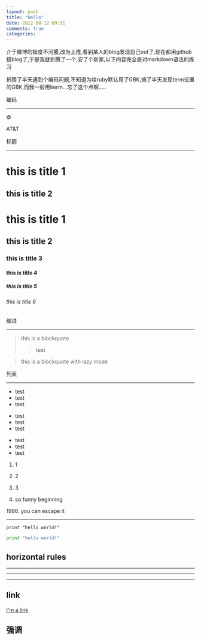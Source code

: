 ```yaml
---
layout: post
title: "Hello"
date: 2012-08-12 09:51
comments: true
categories: 
---
```



介于微博的极度不河蟹,改为上推,看到某人的blog发现自己out了,现在都用github搭blog了,于是我就折腾了一个,安了个新家,以下内容完全是对markdown语法的练习

折腾了半天遇到个编码问题,不知道为啥ruby默认用了GBK,搞了半天发现term设置的GBK,而我一般用iterm...忘了这个点啊.....



编码
*****
&copy;

AT&amp;T

标题
*****

this is title 1
=====

this is title 2
-----

# this is title 1
## this is title 2
### this is title 3
#### this is title 4
##### this is title 5
###### this is title 6

缩进
*****
> this is a blockquote
>> test

> this is a blockquote
with lazy mode

列表
****

*    test
*    test
*    test



+ test
+ test
+ test



- test
- test
- test



1. 1
2. 2
3. 3



1986. so funny beginning

1986\. you can escape it

***
	print "hello world!"
	
``` python
print "hello world!"
```

horizontal rules
--------
********
- - - 
* * *

link
---
[I'm a link](http://dongsongjie.cn "Songjie Dong's homepage")
	

强调
----------






